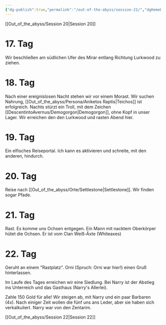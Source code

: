 ```yaml
---
{"dg-publish":true,"permalink":"/out-of-the-abyss/session-21/","dgHomeLink":true,"dgShowBacklinks":true,"dgShowLocalGraph":true}
---
```


[[Out_of_the_abyss/Session 20\|Session 20]]
# 17. Tag

Wir beschließen am südlichen Ufer des Mirar entlang Richtung Lurkwood zu ziehen.

# 18. Tag

Nach einer ereignislosen Nacht stehen wir vor einem Morast.
Wir suchen Nahrung, [[Out_of_the_abyss/Persona/Aniketos Raptis\|Teichos]] ist erfolgreich. 
Nachts stürzt ein Troll, mit dem Zeichen [[DescentintoAvernus/Demogorgon\|Demogorgon]], ohne Kopf in unser Lager. 
Wir erreichen den den Lurkwood und rasten Abend hier.
# 19. Tag

Ein elfisches Reiseportal. Ich kann es aktivieren und schreite, mit den anderen, hindurch.

# 20. Tag

Reise nach [[Out_of_the_abyss/Orte/Settlestone\|Settlestone]]. Wir finden sogar Pfade.

# 21. Tag

Rast.
Es komme uns Ochsen entgegen. Ein Mann mit nacktem Oberkörper hütet die Ochsen.
Er ist vom Clan Weiß-Äxte (Whiteaxes)

# 22. Tag

Geruht an einem "Rastplatz". Orni (Spruch: Orni war hier!) einen Gruß hinterlassen.

Im Laufe des Tages erreichen wir eine Siedlung. Bei Narry ist der Abstieg ins Unterreich und das Gasthaus (Narry's Allerlei).

Zahle 150 Gold für alle!
Wir steigen ab, mit Narry und ein paar Barbaren (4x).
Nach einiger Zeit wollen die fünf uns ans Leder, aber sie haben sich verkalkuliert.
Narry war von den Zentarim.

[[Out_of_the_abyss/Session 22\|Session 22]]
